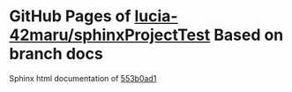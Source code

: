 GitHub Pages of [lucia-42maru/sphinxProjectTest](https://github.com/lucia-42maru/sphinxProjectTest.git)
Based on branch docs
===
Sphinx html documentation of [553b0ad1](https://github.com/lucia-42maru/sphinxProjectTest/tree/553b0ad14bfe40ff7a547d4b29b48aec85818da7)

